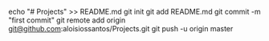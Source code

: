 echo "# Projects" >> README.md
git init
git add README.md
git commit -m "first commit"
git remote add origin git@github.com:aloisiossantos/Projects.git
git push -u origin master
                
